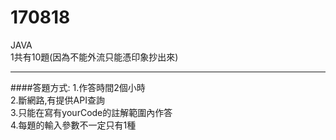 # 170818
JAVA<br>
1共有10題(因為不能外流只能憑印象抄出來)<br>
***
####答題方式:
1.作答時間2個小時<br>
2.斷網路,有提供API查詢<br>
3.只能在寫有yourCode的註解範圍內作答<br>
4.每題的輸入參數不一定只有1種<br>


